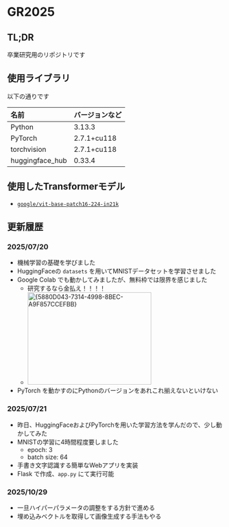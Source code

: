 # GR2025

## TL;DR
卒業研究用のリポジトリです

## 使用ライブラリ
以下の通りです

| 名前 | バージョンなど |
| :-- | :-- |
| Python | 3.13.3 |
| PyTorch | 2.7.1+cu118 |
| torchvision | 2.7.1+cu118 |
| huggingface_hub | 0.33.4 |

## 使用したTransformerモデル
- [`google/vit-base-patch16-224-in21k`](https://huggingface.co/google/vit-base-patch16-224-in21k)

## 更新履歴

### 2025/07/20
- 機械学習の基礎を学びました
- HuggingFaceの `datasets` を用いてMNISTデータセットを学習させました
- Google Colab でも動かしてみましたが、無料枠では限界を感じました
  - 研究するなら金払え！！！！
  - <img width="288" height="215" alt="{5880D043-7314-4998-8BEC-A9F857CCEFBB}" src="https://github.com/user-attachments/assets/e572d875-77d1-4b93-98cf-efae1a635d5a" />
- PyTorch を動かすのにPythonのバージョンをあれこれ揃えないといけない

### 2025/07/21
- 昨日、HuggingFaceおよびPyTorchを用いた学習方法を学んだので、少し動かしてみた
- MNISTの学習に4時間程度要しました
  - epoch: 3
  - batch size: 64
- 手書き文字認識する簡単なWebアプリを実装
- Flask で作成、`app.py` にて実行可能

### 2025/10/29
- 一旦ハイパーパラメータの調整をする方針で進める
- 埋め込みベクトルを取得して画像生成する手法もやる
